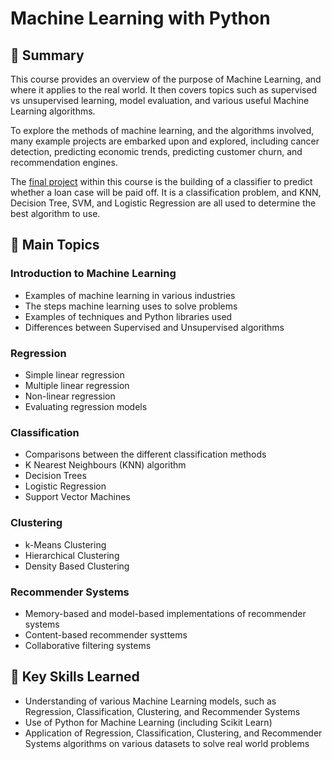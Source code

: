 # Machine Learning with Python

## 📄 Summary 
This course provides an overview of the purpose of Machine Learning, and where it applies to the real world. It then covers topics such as supervised vs unsupervised learning, model evaluation, and various useful Machine Learning algorithms. 

To explore the methods of machine learning, and the algorithms involved, many example projects are embarked upon and explored, including cancer detection, predicting economic trends, predicting customer churn, and recommendation engines. 

The [final project](https://github.com/DanielBarnes18/IBM-Data-Science-Professional-Certificate/blob/main/09.%20Machine%20Learning%20with%20Python/Final%20Project/Machine%20Learning%20with%20Python%20-%20The%20Best%20Classifier.ipynb) within this course is the building of a classifier to predict whether a loan case will be paid off. It is a classification problem, and KNN, Decision Tree, SVM, and Logistic Regression are all used to determine the best algorithm to use.

## 📑 Main Topics 
### Introduction to Machine Learning
  - Examples of machine learning in various industries
  - The steps machine learning uses to solve problems
  - Examples of techniques and Python libraries used 
  - Differences between Supervised and Unsupervised algorithms
### Regression
  - Simple linear regression
  - Multiple linear regression
  - Non-linear regression
  - Evaluating regression models
### Classification
  - Comparisons between the different classification methods
  - K Nearest Neighbours (KNN) algorithm
  - Decision Trees
  - Logistic Regression
  - Support Vector Machines
### Clustering
  - k-Means Clustering
  - Hierarchical Clustering
  - Density Based Clustering
### Recommender Systems
  - Memory-based and model-based implementations of recommender systems
  - Content-based recommender systtems
  - Collaborative filtering systems

## 🔑 Key Skills Learned 
- Understanding of various Machine Learning models, such as Regression, Classification, Clustering, and Recommender Systems
- Use of Python for Machine Learning (including Scikit Learn)
- Application of Regression, Classification, Clustering, and Recommender Systems algorithms on various datasets to solve real world problems
